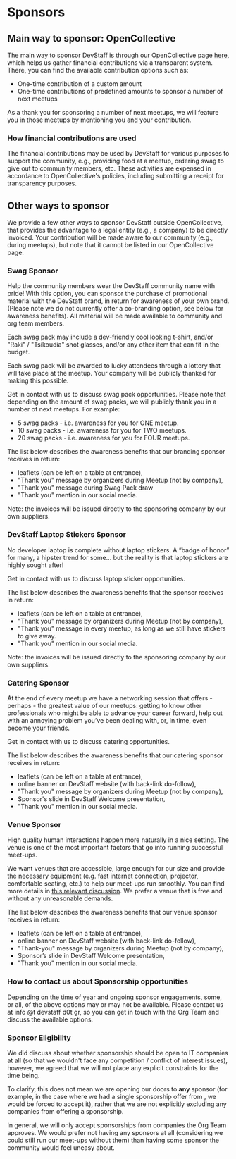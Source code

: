 # Sponsors

## Main way to sponsor: OpenCollective

The main way to sponsor DevStaff is through our OpenCollective page [here](https://opencollective.com/devstaff), which helps us gather financial contributions via a transparent system. There, you can find the available contribution options such as:

* One-time contribution of a custom amount
* One-time contributions of predefined amounts to sponsor a number of next meetups

As a thank you for sponsoring a number of next meetups, we will feature you in those meetups by mentioning you and your contribution.

### How financial contributions are used

The financial contributions may be used by DevStaff for various purposes to support the community, e.g., providing food at a meetup, ordering swag to give out to community members, etc. 
These activities are expensed in accordance to OpenCollective's policies, including submitting a receipt for transparency purposes.

## Other ways to sponsor

We provide a few other ways to sponsor DevStaff outside OpenCollective, that provides the advantage to a legal entity (e.g., a company) to be directly invoiced. Your contribution will be made aware to our community (e.g., during meetups), but note that it cannot be listed in our OpenCollective page.

### Swag Sponsor

Help the community members wear the DevStaff community name with pride! With this option, you can sponsor the purchase of promotional material with the DevStaff brand, in return for awareness of your own brand.  (Please note we do not currently offer a co-branding option, see below for awareness benefits). All material will be made available to community and org team members.

Each swag pack may include a dev-friendly cool looking t-shirt, and/or "Raki" / "Tsikoudia" shot glasses, and/or any other item that can fit in the budget.

Each swag pack will be awarded to lucky attendees through a lottery that will take place at the meetup. Your company will be publicly thanked for making this possible. 

Get in contact with us to discuss swag pack opportunities. Please note that depending on the amount of swag packs, we will publicly thank you in a number of next meetups. For example:

* 5 swag packs - i.e. awareness for you for ONE meetup. 
* 10 swag packs - i.e. awareness for you for TWO meetups. 
* 20 swag packs - i.e. awareness for you for FOUR meetups. 

The list below describes the awareness benefits that our branding sponsor receives in return:
* leaflets (can be left on a table at entrance),
* "Thank you" message by organizers during Meetup (not by company),
* "Thank you" message during Swag Pack draw
* "Thank you" mention in our social media.

Note: the invoices will be issued directly to the sponsoring company by our own suppliers. 

### DevStaff Laptop Stickers Sponsor

No developer laptop is complete without laptop stickers. A “badge of honor” for many, a hipster trend for some... but the reality is that laptop stickers are highly sought after! 

Get in contact with us to discuss laptop sticker opportunities.

The list below describes the awareness benefits that the sponsor receives in return:
* leaflets (can be left on a table at entrance),
* "Thank you" message by organizers during Meetup (not by company),
* "Thank you" message in every meetup, as long as we still have stickers to give away.
* "Thank you" mention in our social media.

Note: the invoices will be issued directly to the sponsoring company by our own suppliers. 

### Catering Sponsor

At the end of every meetup we have a networking session that offers - perhaps - the greatest value of our meetups: getting to know other professionals who might be able to advance your career forward, help out with an annoying problem you’ve been dealing with, or, in time, even become your friends. 

Get in contact with us to discuss catering opportunities.

The list below describes the awareness benefits that our catering sponsor receives in return:
* leaflets (can be left on a table at entrance),
* online banner on DevStaff website (with back-link do-follow),
* "Thank you" message by organizers during Meetup (not by company),
* Sponsor's slide in DevStaff Welcome presentation,
* "Thank you" mention in our social media.

### Venue Sponsor

High quality human interactions happen more naturally in a nice setting. The venue is one of the most important factors that go into running successful meet-ups. 

We want venues that are accessible, large enough for our size and provide the necessary equipment (e.g. fast internet connection, projector, comfortable seating, etc.) to help our meet-ups run smoothly. You can find more details in [this relevant discussion](https://github.com/devstaff-crete/DevStaff-Heraklion/issues/185). We prefer a venue that is free and without any unreasonable demands. 

The list below describes the awareness benefits that our venue sponsor receives in return:
* leaflets (can be left on a table at entrance),
* online banner on DevStaff website (with back-link do-follow),
* "Thank-you" message by organizers during Meetup (not by company),
* Sponsor’s slide in DevStaff Welcome presentation,
* "Thank you" mention in our social media.

### How to contact us about Sponsorship opportunities
Depending on the time of year and ongoing sponsor engagements, some, or all, of the above options may or may not be available. Please contact us at info @t devstaff d0t gr, so you can get in touch with the Org Team and discuss the available options. 

### Sponsor Eligibility
We did discuss about whether sponsorship should be open to IT companies at all (so that we wouldn't face any competition / conflict of interest issues), however, we agreed that we will not place any explicit constraints for the time being. 

To clarify, this does not mean we are opening our doors to **any** sponsor (for example, in the case where we had a single sponsorship offer from <name-some-unethical-company-here>, we would be forced to accept it), rather that we are not explicitly excluding any companies from offering a sponsorship. 

In general, we will only accept sponsorships from companies the Org Team approves. We would prefer not having any sponsors at all (considering we could still run our meet-ups without them) than having some sponsor the community would feel uneasy about. 
